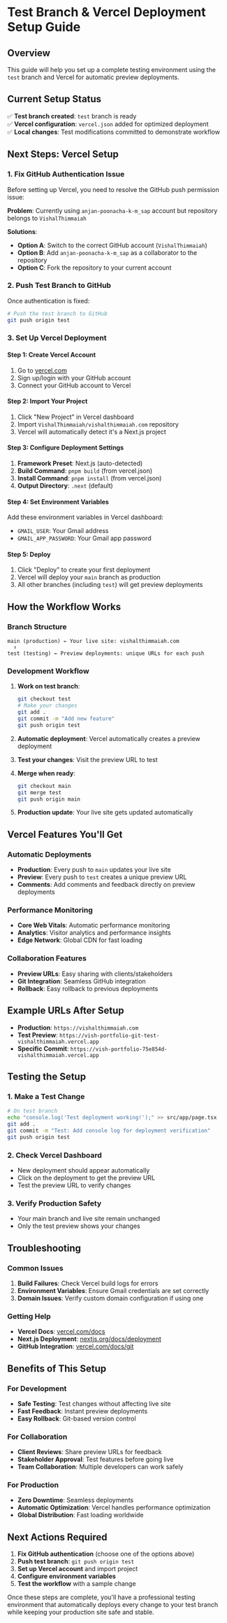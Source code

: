 # Test Branch & Vercel Deployment Setup Guide

## Overview
This guide will help you set up a complete testing environment using the `test` branch and Vercel for automatic preview deployments.

## Current Setup Status
✅ **Test branch created**: `test` branch is ready  
✅ **Vercel configuration**: `vercel.json` added for optimized deployment  
✅ **Local changes**: Test modifications committed to demonstrate workflow  

## Next Steps: Vercel Setup

### 1. Fix GitHub Authentication Issue
Before setting up Vercel, you need to resolve the GitHub push permission issue:

**Problem**: Currently using `anjan-poonacha-k-m_sap` account but repository belongs to `VishalThimmaiah`

**Solutions**:
- **Option A**: Switch to the correct GitHub account (`VishalThimmaiah`)
- **Option B**: Add `anjan-poonacha-k-m_sap` as a collaborator to the repository
- **Option C**: Fork the repository to your current account

### 2. Push Test Branch to GitHub
Once authentication is fixed:
```bash
# Push the test branch to GitHub
git push origin test
```

### 3. Set Up Vercel Deployment

#### Step 1: Create Vercel Account
1. Go to [vercel.com](https://vercel.com)
2. Sign up/login with your GitHub account
3. Connect your GitHub account to Vercel

#### Step 2: Import Your Project
1. Click "New Project" in Vercel dashboard
2. Import `VishalThimmaiah/vishalthimmaiah.com` repository
3. Vercel will automatically detect it's a Next.js project

#### Step 3: Configure Deployment Settings
1. **Framework Preset**: Next.js (auto-detected)
2. **Build Command**: `pnpm build` (from vercel.json)
3. **Install Command**: `pnpm install` (from vercel.json)
4. **Output Directory**: `.next` (default)

#### Step 4: Set Environment Variables
Add these environment variables in Vercel dashboard:
- `GMAIL_USER`: Your Gmail address
- `GMAIL_APP_PASSWORD`: Your Gmail app password

#### Step 5: Deploy
1. Click "Deploy" to create your first deployment
2. Vercel will deploy your `main` branch as production
3. All other branches (including `test`) will get preview deployments

## How the Workflow Works

### Branch Structure
```
main (production) ← Your live site: vishalthimmaiah.com
  ↑
test (testing) ← Preview deployments: unique URLs for each push
```

### Development Workflow
1. **Work on test branch**:
   ```bash
   git checkout test
   # Make your changes
   git add .
   git commit -m "Add new feature"
   git push origin test
   ```

2. **Automatic deployment**: Vercel automatically creates a preview deployment

3. **Test your changes**: Visit the preview URL to test

4. **Merge when ready**:
   ```bash
   git checkout main
   git merge test
   git push origin main
   ```

5. **Production update**: Your live site gets updated automatically

## Vercel Features You'll Get

### Automatic Deployments
- **Production**: Every push to `main` updates your live site
- **Preview**: Every push to `test` creates a unique preview URL
- **Comments**: Add comments and feedback directly on preview deployments

### Performance Monitoring
- **Core Web Vitals**: Automatic performance monitoring
- **Analytics**: Visitor analytics and performance insights
- **Edge Network**: Global CDN for fast loading

### Collaboration Features
- **Preview URLs**: Easy sharing with clients/stakeholders
- **Git Integration**: Seamless GitHub integration
- **Rollback**: Easy rollback to previous deployments

## Example URLs After Setup
- **Production**: `https://vishalthimmaiah.com`
- **Test Preview**: `https://vish-portfolio-git-test-vishalthimmaiah.vercel.app`
- **Specific Commit**: `https://vish-portfolio-75e854d-vishalthimmaiah.vercel.app`

## Testing the Setup

### 1. Make a Test Change
```bash
# On test branch
echo "console.log('Test deployment working!');" >> src/app/page.tsx
git add .
git commit -m "Test: Add console log for deployment verification"
git push origin test
```

### 2. Check Vercel Dashboard
- New deployment should appear automatically
- Click on the deployment to get the preview URL
- Test the preview URL to verify changes

### 3. Verify Production Safety
- Your main branch and live site remain unchanged
- Only the test preview shows your changes

## Troubleshooting

### Common Issues
1. **Build Failures**: Check Vercel build logs for errors
2. **Environment Variables**: Ensure Gmail credentials are set correctly
3. **Domain Issues**: Verify custom domain configuration if using one

### Getting Help
- **Vercel Docs**: [vercel.com/docs](https://vercel.com/docs)
- **Next.js Deployment**: [nextjs.org/docs/deployment](https://nextjs.org/docs/deployment)
- **GitHub Integration**: [vercel.com/docs/git](https://vercel.com/docs/git)

## Benefits of This Setup

### For Development
- **Safe Testing**: Test changes without affecting live site
- **Fast Feedback**: Instant preview deployments
- **Easy Rollback**: Git-based version control

### For Collaboration
- **Client Reviews**: Share preview URLs for feedback
- **Stakeholder Approval**: Test features before going live
- **Team Collaboration**: Multiple developers can work safely

### For Production
- **Zero Downtime**: Seamless deployments
- **Automatic Optimization**: Vercel handles performance optimization
- **Global Distribution**: Fast loading worldwide

## Next Actions Required

1. **Fix GitHub authentication** (choose one of the options above)
2. **Push test branch**: `git push origin test`
3. **Set up Vercel account** and import project
4. **Configure environment variables**
5. **Test the workflow** with a sample change

Once these steps are complete, you'll have a professional testing environment that automatically deploys every change to your test branch while keeping your production site safe and stable.
